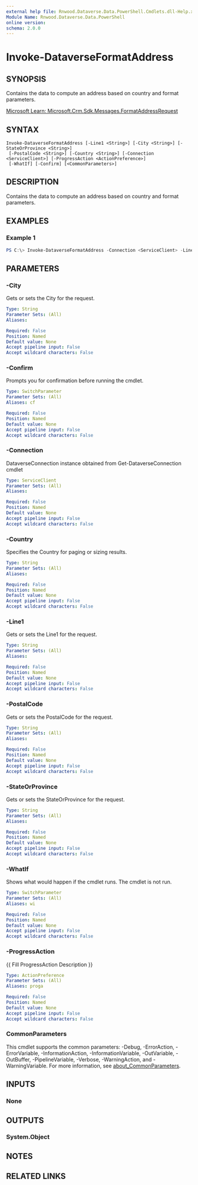 ```yaml
---
external help file: Rnwood.Dataverse.Data.PowerShell.Cmdlets.dll-Help.xml
Module Name: Rnwood.Dataverse.Data.PowerShell
online version:
schema: 2.0.0
---
```


# Invoke-DataverseFormatAddress

## SYNOPSIS
Contains the data to compute an address based on country and format parameters.

[Microsoft Learn: Microsoft.Crm.Sdk.Messages.FormatAddressRequest](https://learn.microsoft.com/en-us/dotnet/api/microsoft.crm.sdk.messages.FormatAddressRequest?view=dataverse-sdk-latest)

## SYNTAX

```
Invoke-DataverseFormatAddress [-Line1 <String>] [-City <String>] [-StateOrProvince <String>]
 [-PostalCode <String>] [-Country <String>] [-Connection <ServiceClient>] [-ProgressAction <ActionPreference>]
 [-WhatIf] [-Confirm] [<CommonParameters>]
```

## DESCRIPTION
Contains the data to compute an address based on country and format parameters.

## EXAMPLES

### Example 1
```powershell
PS C:\> Invoke-DataverseFormatAddress -Connection <ServiceClient> -Line1 <String> -City <String> -StateOrProvince <String> -PostalCode <String> -Country <String>
```

## PARAMETERS

### -City
Gets or sets the City for the request.

```yaml
Type: String
Parameter Sets: (All)
Aliases:

Required: False
Position: Named
Default value: None
Accept pipeline input: False
Accept wildcard characters: False
```

### -Confirm
Prompts you for confirmation before running the cmdlet.

```yaml
Type: SwitchParameter
Parameter Sets: (All)
Aliases: cf

Required: False
Position: Named
Default value: None
Accept pipeline input: False
Accept wildcard characters: False
```

### -Connection
DataverseConnection instance obtained from Get-DataverseConnection cmdlet

```yaml
Type: ServiceClient
Parameter Sets: (All)
Aliases:

Required: False
Position: Named
Default value: None
Accept pipeline input: False
Accept wildcard characters: False
```

### -Country
Specifies the Country for paging or sizing results.

```yaml
Type: String
Parameter Sets: (All)
Aliases:

Required: False
Position: Named
Default value: None
Accept pipeline input: False
Accept wildcard characters: False
```

### -Line1
Gets or sets the Line1 for the request.

```yaml
Type: String
Parameter Sets: (All)
Aliases:

Required: False
Position: Named
Default value: None
Accept pipeline input: False
Accept wildcard characters: False
```

### -PostalCode
Gets or sets the PostalCode for the request.

```yaml
Type: String
Parameter Sets: (All)
Aliases:

Required: False
Position: Named
Default value: None
Accept pipeline input: False
Accept wildcard characters: False
```

### -StateOrProvince
Gets or sets the StateOrProvince for the request.

```yaml
Type: String
Parameter Sets: (All)
Aliases:

Required: False
Position: Named
Default value: None
Accept pipeline input: False
Accept wildcard characters: False
```

### -WhatIf
Shows what would happen if the cmdlet runs. The cmdlet is not run.

```yaml
Type: SwitchParameter
Parameter Sets: (All)
Aliases: wi

Required: False
Position: Named
Default value: None
Accept pipeline input: False
Accept wildcard characters: False
```

### -ProgressAction
{{ Fill ProgressAction Description }}

```yaml
Type: ActionPreference
Parameter Sets: (All)
Aliases: proga

Required: False
Position: Named
Default value: None
Accept pipeline input: False
Accept wildcard characters: False
```

### CommonParameters
This cmdlet supports the common parameters: -Debug, -ErrorAction, -ErrorVariable, -InformationAction, -InformationVariable, -OutVariable, -OutBuffer, -PipelineVariable, -Verbose, -WarningAction, and -WarningVariable. For more information, see [about_CommonParameters](http://go.microsoft.com/fwlink/?LinkID=113216).

## INPUTS

### None
## OUTPUTS

### System.Object
## NOTES

## RELATED LINKS
